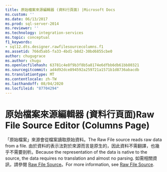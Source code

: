 ```yaml
---
title: 原始檔案來源編輯器 (資料行頁面) |Microsoft Docs
ms.custom: ''
ms.date: 06/13/2017
ms.prod: sql-server-2014
ms.reviewer: ''
ms.technology: integration-services
ms.topic: conceptual
f1_keywords:
- sql12.dts.designer.rawfilesourcecolumns.f1
ms.assetid: 766d5ab5-fa33-4bd1-b8d2-30bd6855cbe0
author: chugugrace
ms.author: chugu
ms.openlocfilehash: 63781c4e8f9b3f8b5a8174e6dfbb6db61bb80321
ms.sourcegitcommit: ad4d92dce894592a259721a1571b1d8736abacdb
ms.translationtype: MT
ms.contentlocale: zh-TW
ms.lasthandoff: 08/04/2020
ms.locfileid: "87704294"
---
```

# <a name="raw-file-source-editor-columns-page"></a><span data-ttu-id="af8c5-102">原始檔案來源編輯器 (資料行頁面)</span><span class="sxs-lookup"><span data-stu-id="af8c5-102">Raw File Source Editor (Columns Page)</span></span>
  <span data-ttu-id="af8c5-103">「原始檔案」來源會從檔案讀取原始資料。</span><span class="sxs-lookup"><span data-stu-id="af8c5-103">The Raw File source reads raw data from a file.</span></span> <span data-ttu-id="af8c5-104">由於資料的表示法對於來源而言是原生的，因此資料不需翻譯，也幾乎不需要剖析。</span><span class="sxs-lookup"><span data-stu-id="af8c5-104">Because the representation of the data is native to the source, the data requires no translation and almost no parsing.</span></span> <span data-ttu-id="af8c5-105">如需相關資訊，請參閱 [Raw File Source](data-flow/raw-file-source.md)。</span><span class="sxs-lookup"><span data-stu-id="af8c5-105">For more information, see [Raw File Source](data-flow/raw-file-source.md).</span></span>  
  
  

